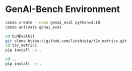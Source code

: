 # GenAI-Bench Environment

```bash
conda create --name genai_eval python=3.10
conda activate genai_eval

cd ULMEvalKit
git clone https://github.com/linzhiqiu/t2v_metrics.git
cd t2v_metrics
pip install -e .

cd ..
pip install -e .
```
